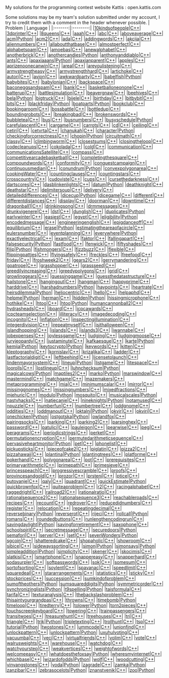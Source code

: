 My solutions for the programming contest website Kattis : open.kattis.com

Some solutions may be my team's solution submitted under my account, I try to credit them with a comment in the header whenever possible.
| Problem | Language | 
|:-------:|:--------:| 
|[10kindsofpeople](https://open.kattis.com/problems/10kindsofpeople)|[C++](https://github.com/matthewReff/Kattis-Problems/code/blob/master/../code/10kindsofpeople.cpp)|
|[3dprinter](https://open.kattis.com/problems/3dprinter)|[C++](https://github.com/matthewReff/Kattis-Problems/code/blob/master/../code/3dprinter.cpp)|
|[8queens](https://open.kattis.com/problems/8queens)|[C++](https://github.com/matthewReff/Kattis-Problems/code/blob/master/../code/8queens.cpp)|
|[aaah](https://open.kattis.com/problems/aaah)|[C++](https://github.com/matthewReff/Kattis-Problems/code/blob/master/../code/aaah.cpp)|
|[abc](https://open.kattis.com/problems/abc)|[C++](https://github.com/matthewReff/Kattis-Problems/code/blob/master/../code/abc.cpp)|
|[aboveaverage](https://open.kattis.com/problems/aboveaverage)|[C++](https://github.com/matthewReff/Kattis-Problems/code/blob/master/../code/aboveaverage.cpp)|
|[acm](https://open.kattis.com/problems/acm)|[Python](https://github.com/matthewReff/Kattis-Problems/code/blob/master/../code/acm.py)|
|[acm2](https://open.kattis.com/problems/acm2)|[C++](https://github.com/matthewReff/Kattis-Problems/code/blob/master/../code/acm2.cpp)|
|[ada](https://open.kattis.com/problems/ada)|[C++](https://github.com/matthewReff/Kattis-Problems/code/blob/master/../code/ada.cpp)|
|[addingwords](https://open.kattis.com/problems/addingwords)|[C++](https://github.com/matthewReff/Kattis-Problems/code/blob/master/../code/addingwords.cpp)|
|[akcija](https://open.kattis.com/problems/akcija)|[C++](https://github.com/matthewReff/Kattis-Problems/code/blob/master/../code/akcija.cpp)|
|[aliennumbers](https://open.kattis.com/problems/aliennumbers)|[C++](https://github.com/matthewReff/Kattis-Problems/code/blob/master/../code/aliennumbers.cpp)|
|[allaboutthatbase](https://open.kattis.com/problems/allaboutthatbase)|[C++](https://github.com/matthewReff/Kattis-Problems/code/blob/master/../code/allaboutthatbase.cpp)|
|[almostperfect](https://open.kattis.com/problems/almostperfect)|[C++](https://github.com/matthewReff/Kattis-Problems/code/blob/master/../code/almostperfect.cpp)|
|[alphabetspam](https://open.kattis.com/problems/alphabetspam)|[C++](https://github.com/matthewReff/Kattis-Problems/code/blob/master/../code/alphabetspam.cpp)|
|[amoebas](https://open.kattis.com/problems/amoebas)|[C++](https://github.com/matthewReff/Kattis-Problems/code/blob/master/../code/amoebas.cpp)|
|[anewalphabet](https://open.kattis.com/problems/anewalphabet)|[C++](https://github.com/matthewReff/Kattis-Problems/code/blob/master/../code/anewalphabet.cpp)|
|[anotherbrick](https://open.kattis.com/problems/anotherbrick)|[C++](https://github.com/matthewReff/Kattis-Problems/code/blob/master/../code/anotherbrick.cpp)|
|[anothercandies](https://open.kattis.com/problems/anothercandies)|[Python](https://github.com/matthewReff/Kattis-Problems/code/blob/master/../code/anothercandies.py)|
|[anthonyanddiablo](https://open.kattis.com/problems/anthonyanddiablo)|[C++](https://github.com/matthewReff/Kattis-Problems/code/blob/master/../code/anthonyanddiablo.cpp)|
|[ants](https://open.kattis.com/problems/ants)|[C++](https://github.com/matthewReff/Kattis-Problems/code/blob/master/../code/ants.cpp)|
|[apaxiaaans](https://open.kattis.com/problems/apaxiaaans)|[Python](https://github.com/matthewReff/Kattis-Problems/code/blob/master/../code/apaxiaaans.py)|
|[apaxianparent](https://open.kattis.com/problems/apaxianparent)|[C++](https://github.com/matthewReff/Kattis-Problems/code/blob/master/../code/apaxianparent.cpp)|
|[apples](https://open.kattis.com/problems/apples)|[C++](https://github.com/matthewReff/Kattis-Problems/code/blob/master/../code/apples.cpp)|
|[aprizenoonecanwin](https://open.kattis.com/problems/aprizenoonecanwin)|[C++](https://github.com/matthewReff/Kattis-Problems/code/blob/master/../code/aprizenoonecanwin.cpp)|
|[areal](https://open.kattis.com/problems/areal)|[C++](https://github.com/matthewReff/Kattis-Problems/code/blob/master/../code/areal.cpp)|
|[areyoulistening](https://open.kattis.com/problems/areyoulistening)|[C++](https://github.com/matthewReff/Kattis-Problems/code/blob/master/../code/areyoulistening.cpp)|
|[armystrengtheasy](https://open.kattis.com/problems/armystrengtheasy)|[C++](https://github.com/matthewReff/Kattis-Problems/code/blob/master/../code/armystrengtheasy.cpp)|
|[armystrengthhard](https://open.kattis.com/problems/armystrengthhard)|[C++](https://github.com/matthewReff/Kattis-Problems/code/blob/master/../code/armystrengthhard.cpp)|
|[artichoke](https://open.kattis.com/problems/artichoke)|[C++](https://github.com/matthewReff/Kattis-Problems/code/blob/master/../code/artichoke.cpp)|
|[autori](https://open.kattis.com/problems/autori)|[C++](https://github.com/matthewReff/Kattis-Problems/code/blob/master/../code/autori.cpp)|
|[avion](https://open.kattis.com/problems/avion)|[C++](https://github.com/matthewReff/Kattis-Problems/code/blob/master/../code/avion.cpp)|
|[awkwardparty](https://open.kattis.com/problems/awkwardparty)|[C++](https://github.com/matthewReff/Kattis-Problems/code/blob/master/../code/awkwardparty.cpp)|
|[babelfish](https://open.kattis.com/problems/babelfish)|[Python](https://github.com/matthewReff/Kattis-Problems/code/blob/master/../code/babelfish.py)|
|[babybites](https://open.kattis.com/problems/babybites)|[C++](https://github.com/matthewReff/Kattis-Problems/code/blob/master/../code/babybites.cpp)|
|[babylonian](https://open.kattis.com/problems/babylonian)|[C++](https://github.com/matthewReff/Kattis-Problems/code/blob/master/../code/babylonian.cpp)|
|[backspace](https://open.kattis.com/problems/backspace)|[C++](https://github.com/matthewReff/Kattis-Problems/code/blob/master/../code/backspace.cpp)|
|[baconeggsandspam](https://open.kattis.com/problems/baconeggsandspam)|[C++](https://github.com/matthewReff/Kattis-Problems/code/blob/master/../code/baconeggsandspam.cpp)|
|[bank](https://open.kattis.com/problems/bank)|[C++](https://github.com/matthewReff/Kattis-Problems/code/blob/master/../code/bank.cpp)|
|[basketballoneonone](https://open.kattis.com/problems/basketballoneonone)|[C++](https://github.com/matthewReff/Kattis-Problems/code/blob/master/../code/basketballoneonone.cpp)|
|[batterup](https://open.kattis.com/problems/batterup)|[C++](https://github.com/matthewReff/Kattis-Problems/code/blob/master/../code/batterup.cpp)|
|[battlesimulation](https://open.kattis.com/problems/battlesimulation)|[C++](https://github.com/matthewReff/Kattis-Problems/code/blob/master/../code/battlesimulation.cpp)|
|[beavergnaw](https://open.kattis.com/problems/beavergnaw)|[C++](https://github.com/matthewReff/Kattis-Problems/code/blob/master/../code/beavergnaw.cpp)|
|[beehives](https://open.kattis.com/problems/beehives)|[C++](https://github.com/matthewReff/Kattis-Problems/code/blob/master/../code/beehives.cpp)|
|[bela](https://open.kattis.com/problems/bela)|[Python](https://github.com/matthewReff/Kattis-Problems/code/blob/master/../code/bela.py)|
|[bigtruck](https://open.kattis.com/problems/bigtruck)|[C++](https://github.com/matthewReff/Kattis-Problems/code/blob/master/../code/bigtruck.cpp)|
|[bijele](https://open.kattis.com/problems/bijele)|[C++](https://github.com/matthewReff/Kattis-Problems/code/blob/master/../code/bijele.cpp)|
|[birthday](https://open.kattis.com/problems/birthday)|[C++](https://github.com/matthewReff/Kattis-Problems/code/blob/master/../code/birthday.cpp)|
|[bitbybit](https://open.kattis.com/problems/bitbybit)|[C++](https://github.com/matthewReff/Kattis-Problems/code/blob/master/../code/bitbybit.cpp)|
|[bits](https://open.kattis.com/problems/bits)|[C++](https://github.com/matthewReff/Kattis-Problems/code/blob/master/../code/bits.cpp)|
|[blackfriday](https://open.kattis.com/problems/blackfriday)|[Python](https://github.com/matthewReff/Kattis-Problems/code/blob/master/../code/blackfriday.py)|
|[boatparts](https://open.kattis.com/problems/boatparts)|[Python](https://github.com/matthewReff/Kattis-Problems/code/blob/master/../code/boatparts.py)|
|[bookclub](https://open.kattis.com/problems/bookclub)|[C++](https://github.com/matthewReff/Kattis-Problems/code/blob/master/../code/bookclub.cpp)|
|[bookingaroom](https://open.kattis.com/problems/bookingaroom)|[C++](https://github.com/matthewReff/Kattis-Problems/code/blob/master/../code/bookingaroom.cpp)|
|[bossbattle](https://open.kattis.com/problems/bossbattle)|[C++](https://github.com/matthewReff/Kattis-Problems/code/blob/master/../code/bossbattle.cpp)|
|[bottledup](https://open.kattis.com/problems/bottledup)|[C++](https://github.com/matthewReff/Kattis-Problems/code/blob/master/../code/bottledup.cpp)|
|[boundingrobots](https://open.kattis.com/problems/boundingrobots)|[C++](https://github.com/matthewReff/Kattis-Problems/code/blob/master/../code/boundingrobots.cpp)|
|[breakingbad](https://open.kattis.com/problems/breakingbad)|[C++](https://github.com/matthewReff/Kattis-Problems/code/blob/master/../code/breakingbad.cpp)|
|[brokenswords](https://open.kattis.com/problems/brokenswords)|[C++](https://github.com/matthewReff/Kattis-Problems/code/blob/master/../code/brokenswords.cpp)|
|[bubbletea](https://open.kattis.com/problems/bubbletea)|[C++](https://github.com/matthewReff/Kattis-Problems/code/blob/master/../code/bubbletea.cpp)|
|[bus](https://open.kattis.com/problems/bus)|[C++](https://github.com/matthewReff/Kattis-Problems/code/blob/master/../code/bus.cpp)|
|[busnumbers](https://open.kattis.com/problems/busnumbers)|[C++](https://github.com/matthewReff/Kattis-Problems/code/blob/master/../code/busnumbers.cpp)|
|[busyschedule](https://open.kattis.com/problems/busyschedule)|[Python](https://github.com/matthewReff/Kattis-Problems/code/blob/master/../code/busyschedule.py)|
|[carefulascent](https://open.kattis.com/problems/carefulascent)|[C++](https://github.com/matthewReff/Kattis-Problems/code/blob/master/../code/carefulascent.cpp)|
|[cargame](https://open.kattis.com/problems/cargame)|[C++](https://github.com/matthewReff/Kattis-Problems/code/blob/master/../code/cargame.cpp)|
|[carrots](https://open.kattis.com/problems/carrots)|[C++](https://github.com/matthewReff/Kattis-Problems/code/blob/master/../code/carrots.cpp)|
|[cd](https://open.kattis.com/problems/cd)|[C++](https://github.com/matthewReff/Kattis-Problems/code/blob/master/../code/cd.cpp)|
|[ceiling](https://open.kattis.com/problems/ceiling)|[C++](https://github.com/matthewReff/Kattis-Problems/code/blob/master/../code/ceiling.cpp)|
|[cetiri](https://open.kattis.com/problems/cetiri)|[C++](https://github.com/matthewReff/Kattis-Problems/code/blob/master/../code/cetiri.cpp)|
|[cetvrta](https://open.kattis.com/problems/cetvrta)|[C++](https://github.com/matthewReff/Kattis-Problems/code/blob/master/../code/cetvrta.cpp)|
|[chanukah](https://open.kattis.com/problems/chanukah)|[C++](https://github.com/matthewReff/Kattis-Problems/code/blob/master/../code/chanukah.cpp)|
|[character](https://open.kattis.com/problems/character)|[Python](https://github.com/matthewReff/Kattis-Problems/code/blob/master/../code/character.py)|
|[checkingforcorrectness](https://open.kattis.com/problems/checkingforcorrectness)|[C++](https://github.com/matthewReff/Kattis-Problems/code/blob/master/../code/checkingforcorrectness.cpp)|
|[chopin](https://open.kattis.com/problems/chopin)|[Python](https://github.com/matthewReff/Kattis-Problems/code/blob/master/../code/chopin.py)|
|[circuitmath](https://open.kattis.com/problems/circuitmath)|[C++](https://github.com/matthewReff/Kattis-Problems/code/blob/master/../code/circuitmath.cpp)|
|[classy](https://open.kattis.com/problems/classy)|[C++](https://github.com/matthewReff/Kattis-Problems/code/blob/master/../code/classy.cpp)|
|[climbingworm](https://open.kattis.com/problems/climbingworm)|[C++](https://github.com/matthewReff/Kattis-Problems/code/blob/master/../code/climbingworm.cpp)|
|[closestsums](https://open.kattis.com/problems/closestsums)|[C++](https://github.com/matthewReff/Kattis-Problems/code/blob/master/../code/closestsums.cpp)|
|[closingtheloop](https://open.kattis.com/problems/closingtheloop)|[C++](https://github.com/matthewReff/Kattis-Problems/code/blob/master/../code/closingtheloop.cpp)|
|[codecleanups](https://open.kattis.com/problems/codecleanups)|[C++](https://github.com/matthewReff/Kattis-Problems/code/blob/master/../code/codecleanups.cpp)|
|[cokolada](https://open.kattis.com/problems/cokolada)|[C++](https://github.com/matthewReff/Kattis-Problems/code/blob/master/../code/cokolada.cpp)|
|[cold](https://open.kattis.com/problems/cold)|[C++](https://github.com/matthewReff/Kattis-Problems/code/blob/master/../code/cold.cpp)|
|[communication](https://open.kattis.com/problems/communication)|[C++](https://github.com/matthewReff/Kattis-Problems/code/blob/master/../code/communication.cpp)|
|[communicationsSatellite](https://open.kattis.com/problems/communicationsSatellite)|[C++](https://github.com/matthewReff/Kattis-Problems/code/blob/master/../code/communicationsSatellite.cpp)|
|[compass](https://open.kattis.com/problems/compass)|[C++](https://github.com/matthewReff/Kattis-Problems/code/blob/master/../code/compass.cpp)|
|[competitivearcadebasketball](https://open.kattis.com/problems/competitivearcadebasketball)|[C++](https://github.com/matthewReff/Kattis-Problems/code/blob/master/../code/competitivearcadebasketball.cpp)|
|[completingthesquare](https://open.kattis.com/problems/completingthesquare)|[C++](https://github.com/matthewReff/Kattis-Problems/code/blob/master/../code/completingthesquare.cpp)|
|[compoundwords](https://open.kattis.com/problems/compoundwords)|[C++](https://github.com/matthewReff/Kattis-Problems/code/blob/master/../code/compoundwords.cpp)|
|[conformity](https://open.kattis.com/problems/conformity)|[C++](https://github.com/matthewReff/Kattis-Problems/code/blob/master/../code/conformity.cpp)|
|[conquestcampaign](https://open.kattis.com/problems/conquestcampaign)|[C++](https://github.com/matthewReff/Kattis-Problems/code/blob/master/../code/conquestcampaign.cpp)|
|[continuousmedian](https://open.kattis.com/problems/continuousmedian)|[C++](https://github.com/matthewReff/Kattis-Problems/code/blob/master/../code/continuousmedian.cpp)|
|[conundrum](https://open.kattis.com/problems/conundrum)|[Python](https://github.com/matthewReff/Kattis-Problems/code/blob/master/../code/conundrum.py)|
|[convexpolygonarea](https://open.kattis.com/problems/convexpolygonarea)|[C++](https://github.com/matthewReff/Kattis-Problems/code/blob/master/../code/convexpolygonarea.cpp)|
|[cookingWater](https://open.kattis.com/problems/cookingWater)|[C++](https://github.com/matthewReff/Kattis-Problems/code/blob/master/../code/cookingWater.cpp)|
|[countingclauses](https://open.kattis.com/problems/countingclauses)|[C++](https://github.com/matthewReff/Kattis-Problems/code/blob/master/../code/countingclauses.cpp)|
|[countingstars](https://open.kattis.com/problems/countingstars)|[C++](https://github.com/matthewReff/Kattis-Problems/code/blob/master/../code/countingstars.cpp)|
|[crosscountry](https://open.kattis.com/problems/crosscountry)|[C++](https://github.com/matthewReff/Kattis-Problems/code/blob/master/../code/crosscountry.cpp)|
|[cudoviste](https://open.kattis.com/problems/cudoviste)|[C++](https://github.com/matthewReff/Kattis-Problems/code/blob/master/../code/cudoviste.cpp)|
|[cups](https://open.kattis.com/problems/cups)|[C++](https://github.com/matthewReff/Kattis-Problems/code/blob/master/../code/cups.cpp)|
|[cursethedarkness](https://open.kattis.com/problems/cursethedarkness)|[C++](https://github.com/matthewReff/Kattis-Problems/code/blob/master/../code/cursethedarkness.cpp)|
|[dartscores](https://open.kattis.com/problems/dartscores)|[C++](https://github.com/matthewReff/Kattis-Problems/code/blob/master/../code/dartscores.cpp)|
|[dasblinkenlights](https://open.kattis.com/problems/dasblinkenlights)|[C++](https://github.com/matthewReff/Kattis-Problems/code/blob/master/../code/dasblinkenlights.cpp)|
|[datum](https://open.kattis.com/problems/datum)|[Python](https://github.com/matthewReff/Kattis-Problems/code/blob/master/../code/datum.py)|
|[deathknight](https://open.kattis.com/problems/deathknight)|[C++](https://github.com/matthewReff/Kattis-Problems/code/blob/master/../code/deathknight.cpp)|
|[deathstar](https://open.kattis.com/problems/deathstar)|[C++](https://github.com/matthewReff/Kattis-Problems/code/blob/master/../code/deathstar.cpp)|
|[delimitersoup](https://open.kattis.com/problems/delimitersoup)|[C++](https://github.com/matthewReff/Kattis-Problems/code/blob/master/../code/delimitersoup.cpp)|
|[delivery](https://open.kattis.com/problems/delivery)|[C++](https://github.com/matthewReff/Kattis-Problems/code/blob/master/../code/delivery.cpp)|
|[detaileddifferences](https://open.kattis.com/problems/detaileddifferences)|[C++](https://github.com/matthewReff/Kattis-Problems/code/blob/master/../code/detaileddifferences.cpp)|
|[dicecup](https://open.kattis.com/problems/dicecup)|[Python](https://github.com/matthewReff/Kattis-Problems/code/blob/master/../code/dicecup.py)|
|[dicegame](https://open.kattis.com/problems/dicegame)|[C++](https://github.com/matthewReff/Kattis-Problems/code/blob/master/../code/dicegame.cpp)|
|[different](https://open.kattis.com/problems/different)|[C++](https://github.com/matthewReff/Kattis-Problems/code/blob/master/../code/different.cpp)|
|[differentdistances](https://open.kattis.com/problems/differentdistances)|[C++](https://github.com/matthewReff/Kattis-Problems/code/blob/master/../code/differentdistances.cpp)|
|[display](https://open.kattis.com/problems/display)|[C++](https://github.com/matthewReff/Kattis-Problems/code/blob/master/../code/display.cpp)|
|[doorman](https://open.kattis.com/problems/doorman)|[C++](https://github.com/matthewReff/Kattis-Problems/code/blob/master/../code/doorman.cpp)|
|[downtime](https://open.kattis.com/problems/downtime)|[C++](https://github.com/matthewReff/Kattis-Problems/code/blob/master/../code/downtime.cpp)|
|[dragonball1](https://open.kattis.com/problems/dragonball1)|[C++](https://github.com/matthewReff/Kattis-Problems/code/blob/master/../code/dragonball1.cpp)|
|[drinkingsong](https://open.kattis.com/problems/drinkingsong)|[C++](https://github.com/matthewReff/Kattis-Problems/code/blob/master/../code/drinkingsong.cpp)|
|[drmmessages](https://open.kattis.com/problems/drmmessages)|[C++](https://github.com/matthewReff/Kattis-Problems/code/blob/master/../code/drmmessages.cpp)|
|[drunkvigenere](https://open.kattis.com/problems/drunkvigenere)|[C++](https://github.com/matthewReff/Kattis-Problems/code/blob/master/../code/drunkvigenere.cpp)|
|[dst](https://open.kattis.com/problems/dst)|[C++](https://github.com/matthewReff/Kattis-Problems/code/blob/master/../code/dst.cpp)|
|[dunglish](https://open.kattis.com/problems/dunglish)|[C++](https://github.com/matthewReff/Kattis-Problems/code/blob/master/../code/dunglish.cpp)|
|[duplicates](https://open.kattis.com/problems/duplicates)|[Python](https://github.com/matthewReff/Kattis-Problems/code/blob/master/../code/duplicates.py)|
|[earlywinter](https://open.kattis.com/problems/earlywinter)|[C++](https://github.com/matthewReff/Kattis-Problems/code/blob/master/../code/earlywinter.cpp)|
|[easiest](https://open.kattis.com/problems/easiest)|[C++](https://github.com/matthewReff/Kattis-Problems/code/blob/master/../code/easiest.cpp)|
|[egypt](https://open.kattis.com/problems/egypt)|[C++](https://github.com/matthewReff/Kattis-Problems/code/blob/master/../code/egypt.cpp)|
|[eligibility](https://open.kattis.com/problems/eligibility)|[Python](https://github.com/matthewReff/Kattis-Problems/code/blob/master/../code/eligibility.py)|
|[encodedmessage](https://open.kattis.com/problems/encodedmessage)|[C++](https://github.com/matthewReff/Kattis-Problems/code/blob/master/../code/encodedmessage.cpp)|
|[engineeringenglish](https://open.kattis.com/problems/engineeringenglish)|[C++](https://github.com/matthewReff/Kattis-Problems/code/blob/master/../code/engineeringenglish.cpp)|
|[epigdanceoff](https://open.kattis.com/problems/epigdanceoff)|[C++](https://github.com/matthewReff/Kattis-Problems/code/blob/master/../code/epigdanceoff.cpp)|
|[equilibrium](https://open.kattis.com/problems/equilibrium)|[C++](https://github.com/matthewReff/Kattis-Problems/code/blob/master/../code/equilibrium.cpp)|
|[erase](https://open.kattis.com/problems/erase)|[Python](https://github.com/matthewReff/Kattis-Problems/code/blob/master/../code/erase.py)|
|[estimatingtheareaofacircle](https://open.kattis.com/problems/estimatingtheareaofacircle)|[C++](https://github.com/matthewReff/Kattis-Problems/code/blob/master/../code/estimatingtheareaofacircle.cpp)|
|[eulersnumber](https://open.kattis.com/problems/eulersnumber)|[C++](https://github.com/matthewReff/Kattis-Problems/code/blob/master/../code/eulersnumber.cpp)|
|[eventplanning](https://open.kattis.com/problems/eventplanning)|[C++](https://github.com/matthewReff/Kattis-Problems/code/blob/master/../code/eventplanning.cpp)|
|[everywhere](https://open.kattis.com/problems/everywhere)|[Python](https://github.com/matthewReff/Kattis-Problems/code/blob/master/../code/everywhere.py)|
|[exactlyelectrical](https://open.kattis.com/problems/exactlyelectrical)|[C++](https://github.com/matthewReff/Kattis-Problems/code/blob/master/../code/exactlyelectrical.cpp)|
|[exam](https://open.kattis.com/problems/exam)|[C++](https://github.com/matthewReff/Kattis-Problems/code/blob/master/../code/exam.cpp)|
|[faktor](https://open.kattis.com/problems/faktor)|[C++](https://github.com/matthewReff/Kattis-Problems/code/blob/master/../code/faktor.cpp)|
|[fallingapart](https://open.kattis.com/problems/fallingapart)|[C++](https://github.com/matthewReff/Kattis-Problems/code/blob/master/../code/fallingapart.cpp)|
|[falsesecurity](https://open.kattis.com/problems/falsesecurity)|[Python](https://github.com/matthewReff/Kattis-Problems/code/blob/master/../code/falsesecurity.py)|
|[fastfood](https://open.kattis.com/problems/fastfood)|[C++](https://github.com/matthewReff/Kattis-Problems/code/blob/master/../code/fastfood.cpp)|
|[fenwick](https://open.kattis.com/problems/fenwick)|[C++](https://github.com/matthewReff/Kattis-Problems/code/blob/master/../code/fenwick.cpp)|
|[fiftyshades](https://open.kattis.com/problems/fiftyshades)|[C++](https://github.com/matthewReff/Kattis-Problems/code/blob/master/../code/fiftyshades.cpp)|
|[filip](https://open.kattis.com/problems/filip)|[Python](https://github.com/matthewReff/Kattis-Problems/code/blob/master/../code/filip.py)|
|[fishmongers](https://open.kattis.com/problems/fishmongers)|[C++](https://github.com/matthewReff/Kattis-Problems/code/blob/master/../code/fishmongers.cpp)|
|[fizzbuzz](https://open.kattis.com/problems/fizzbuzz)|[C++](https://github.com/matthewReff/Kattis-Problems/code/blob/master/../code/fizzbuzz.cpp)|
|[flexible](https://open.kattis.com/problems/flexible)|[C++](https://github.com/matthewReff/Kattis-Problems/code/blob/master/../code/flexible.cpp)|
|[flippingpatties](https://open.kattis.com/problems/flippingpatties)|[C++](https://github.com/matthewReff/Kattis-Problems/code/blob/master/../code/flippingpatties.cpp)|
|[flyingsafely](https://open.kattis.com/problems/flyingsafely)|[C++](https://github.com/matthewReff/Kattis-Problems/code/blob/master/../code/flyingsafely.cpp)|
|[freckles](https://open.kattis.com/problems/freckles)|[C++](https://github.com/matthewReff/Kattis-Problems/code/blob/master/../code/freckles.cpp)|
|[freefood](https://open.kattis.com/problems/freefood)|[C++](https://github.com/matthewReff/Kattis-Problems/code/blob/master/../code/freefood.cpp)|
|[friday](https://open.kattis.com/problems/friday)|[C++](https://github.com/matthewReff/Kattis-Problems/code/blob/master/../code/friday.cpp)|
|[froshweek2](https://open.kattis.com/problems/froshweek2)|[C++](https://github.com/matthewReff/Kattis-Problems/code/blob/master/../code/froshweek2.cpp)|
|[gears2](https://open.kattis.com/problems/gears2)|[C++](https://github.com/matthewReff/Kattis-Problems/code/blob/master/../code/gears2.cpp)|
|[gerrymandering](https://open.kattis.com/problems/gerrymandering)|[C++](https://github.com/matthewReff/Kattis-Problems/code/blob/master/../code/gerrymandering.cpp)|
|[goatrope](https://open.kattis.com/problems/goatrope)|[C++](https://github.com/matthewReff/Kattis-Problems/code/blob/master/../code/goatrope.cpp)|
|[grasshopper](https://open.kattis.com/problems/grasshopper)|[C++](https://github.com/matthewReff/Kattis-Problems/code/blob/master/../code/grasshopper.cpp)|
|[grassseed](https://open.kattis.com/problems/grassseed)|[C++](https://github.com/matthewReff/Kattis-Problems/code/blob/master/../code/grassseed.cpp)|
|[greedilyincreasing](https://open.kattis.com/problems/greedilyincreasing)|[C++](https://github.com/matthewReff/Kattis-Problems/code/blob/master/../code/greedilyincreasing.cpp)|
|[greedypolygons](https://open.kattis.com/problems/greedypolygons)|[C++](https://github.com/matthewReff/Kattis-Problems/code/blob/master/../code/greedypolygons.cpp)|
|[grid](https://open.kattis.com/problems/grid)|[C++](https://github.com/matthewReff/Kattis-Problems/code/blob/master/../code/grid.cpp)|
|[growlinggears](https://open.kattis.com/problems/growlinggears)|[C++](https://github.com/matthewReff/Kattis-Problems/code/blob/master/../code/growlinggears.cpp)|
|[guessinggame](https://open.kattis.com/problems/guessinggame)|[C++](https://github.com/matthewReff/Kattis-Problems/code/blob/master/../code/guessinggame.cpp)|
|[guessthedatastructure](https://open.kattis.com/problems/guessthedatastructure)|[C++](https://github.com/matthewReff/Kattis-Problems/code/blob/master/../code/guessthedatastructure.cpp)|
|[hailstone](https://open.kattis.com/problems/hailstone)|[C++](https://github.com/matthewReff/Kattis-Problems/code/blob/master/../code/hailstone.cpp)|
|[hangingout](https://open.kattis.com/problems/hangingout)|[C++](https://github.com/matthewReff/Kattis-Problems/code/blob/master/../code/hangingout.cpp)|
|[hangman](https://open.kattis.com/problems/hangman)|[C++](https://github.com/matthewReff/Kattis-Problems/code/blob/master/../code/hangman.cpp)|
|[happyprime](https://open.kattis.com/problems/happyprime)|[C++](https://github.com/matthewReff/Kattis-Problems/code/blob/master/../code/happyprime.cpp)|
|[harddrive](https://open.kattis.com/problems/harddrive)|[C++](https://github.com/matthewReff/Kattis-Problems/code/blob/master/../code/harddrive.cpp)|
|[harshadnumbers](https://open.kattis.com/problems/harshadnumbers)|[Python](https://github.com/matthewReff/Kattis-Problems/code/blob/master/../code/harshadnumbers.py)|
|[haypoints](https://open.kattis.com/problems/haypoints)|[C++](https://github.com/matthewReff/Kattis-Problems/code/blob/master/../code/haypoints.cpp)|
|[heartrate](https://open.kattis.com/problems/heartrate)|[C++](https://github.com/matthewReff/Kattis-Problems/code/blob/master/../code/heartrate.cpp)|
|[heirsdilemma](https://open.kattis.com/problems/heirsdilemma)|[Python](https://github.com/matthewReff/Kattis-Problems/code/blob/master/../code/heirsdilemma.py)|
|[heliocentric](https://open.kattis.com/problems/heliocentric)|[C++](https://github.com/matthewReff/Kattis-Problems/code/blob/master/../code/heliocentric.cpp)|
|[hello](https://open.kattis.com/problems/hello)|[C++](https://github.com/matthewReff/Kattis-Problems/code/blob/master/../code/hello.cpp)|
|[helpaphd](https://open.kattis.com/problems/helpaphd)|[C++](https://github.com/matthewReff/Kattis-Problems/code/blob/master/../code/helpaphd.cpp)|
|[helpme](https://open.kattis.com/problems/helpme)|[Python](https://github.com/matthewReff/Kattis-Problems/code/blob/master/../code/helpme.py)|
|[herman](https://open.kattis.com/problems/herman)|[C++](https://github.com/matthewReff/Kattis-Problems/code/blob/master/../code/herman.cpp)|
|[hidden](https://open.kattis.com/problems/hidden)|[Python](https://github.com/matthewReff/Kattis-Problems/code/blob/master/../code/hidden.py)|
|[hissingmicrophone](https://open.kattis.com/problems/hissingmicrophone)|[C++](https://github.com/matthewReff/Kattis-Problems/code/blob/master/../code/hissingmicrophone.cpp)|
|[hothike](https://open.kattis.com/problems/hothike)|[C++](https://github.com/matthewReff/Kattis-Problems/code/blob/master/../code/hothike.cpp)|
|[htoo](https://open.kattis.com/problems/htoo)|[C++](https://github.com/matthewReff/Kattis-Problems/code/blob/master/../code/htoo.cpp)|
|[htoo](https://open.kattis.com/problems/htoo)|[Python](https://github.com/matthewReff/Kattis-Problems/code/blob/master/../code/htoo.py)|
|[humancannonball2](https://open.kattis.com/problems/humancannonball2)|[C++](https://github.com/matthewReff/Kattis-Problems/code/blob/master/../code/humancannonball2.cpp)|
|[hydrasheads](https://open.kattis.com/problems/hydrasheads)|[C++](https://github.com/matthewReff/Kattis-Problems/code/blob/master/../code/hydrasheads.cpp)|
|[iboard](https://open.kattis.com/problems/iboard)|[C++](https://github.com/matthewReff/Kattis-Problems/code/blob/master/../code/iboard.cpp)|
|[icpcawards](https://open.kattis.com/problems/icpcawards)|[C++](https://github.com/matthewReff/Kattis-Problems/code/blob/master/../code/icpcawards.cpp)|
|[icpcteamselection](https://open.kattis.com/problems/icpcteamselection)|[C++](https://github.com/matthewReff/Kattis-Problems/code/blob/master/../code/icpcteamselection.cpp)|
|[illiteracy](https://open.kattis.com/problems/illiteracy)|[C++](https://github.com/matthewReff/Kattis-Problems/code/blob/master/../code/illiteracy.cpp)|
|[imagedecoding](https://open.kattis.com/problems/imagedecoding)|[C++](https://github.com/matthewReff/Kattis-Problems/code/blob/master/../code/imagedecoding.cpp)|
|[incognito](https://open.kattis.com/problems/incognito)|[C++](https://github.com/matthewReff/Kattis-Problems/code/blob/master/../code/incognito.cpp)|
|[inflation](https://open.kattis.com/problems/inflation)|[C++](https://github.com/matthewReff/Kattis-Problems/code/blob/master/../code/inflation.cpp)|
|[inspectingillumination](https://open.kattis.com/problems/inspectingillumination)|[C++](https://github.com/matthewReff/Kattis-Problems/code/blob/master/../code/inspectingillumination.cpp)|
|[integerdivision](https://open.kattis.com/problems/integerdivision)|[C++](https://github.com/matthewReff/Kattis-Problems/code/blob/master/../code/integerdivision.cpp)|
|[irepeatmyself](https://open.kattis.com/problems/irepeatmyself)|[C++](https://github.com/matthewReff/Kattis-Problems/code/blob/master/../code/irepeatmyself.cpp)|
|[isithalloween](https://open.kattis.com/problems/isithalloween)|[C++](https://github.com/matthewReff/Kattis-Problems/code/blob/master/../code/isithalloween.cpp)|
|[islandhopping](https://open.kattis.com/problems/islandhopping)|[C++](https://github.com/matthewReff/Kattis-Problems/code/blob/master/../code/islandhopping.cpp)|
|[islands](https://open.kattis.com/problems/islands)|[C++](https://github.com/matthewReff/Kattis-Problems/code/blob/master/../code/islands.cpp)|
|[islands3](https://open.kattis.com/problems/islands3)|[C++](https://github.com/matthewReff/Kattis-Problems/code/blob/master/../code/islands3.cpp)|
|[iwannabe](https://open.kattis.com/problems/iwannabe)|[C++](https://github.com/matthewReff/Kattis-Problems/code/blob/master/../code/iwannabe.cpp)|
|[jobexpenses](https://open.kattis.com/problems/jobexpenses)|[C++](https://github.com/matthewReff/Kattis-Problems/code/blob/master/../code/jobexpenses.cpp)|
|[joylessgame](https://open.kattis.com/problems/joylessgame)|[C++](https://github.com/matthewReff/Kattis-Problems/code/blob/master/../code/joylessgame.cpp)|
|[judging](https://open.kattis.com/problems/judging)|[C++](https://github.com/matthewReff/Kattis-Problems/code/blob/master/../code/judging.cpp)|
|[judgingmoose](https://open.kattis.com/problems/judgingmoose)|[C++](https://github.com/matthewReff/Kattis-Problems/code/blob/master/../code/judgingmoose.cpp)|
|[juryjeopardy](https://open.kattis.com/problems/juryjeopardy)|[C++](https://github.com/matthewReff/Kattis-Problems/code/blob/master/../code/juryjeopardy.cpp)|
|[justaminute](https://open.kattis.com/problems/justaminute)|[C++](https://github.com/matthewReff/Kattis-Problems/code/blob/master/../code/justaminute.cpp)|
|[kafkaesque](https://open.kattis.com/problems/kafkaesque)|[C++](https://github.com/matthewReff/Kattis-Problems/code/blob/master/../code/kafkaesque.cpp)|
|[karte](https://open.kattis.com/problems/karte)|[Python](https://github.com/matthewReff/Kattis-Problems/code/blob/master/../code/karte.py)|
|[kemija](https://open.kattis.com/problems/kemija)|[Python](https://github.com/matthewReff/Kattis-Problems/code/blob/master/../code/kemija.py)|
|[keytocrypto](https://open.kattis.com/problems/keytocrypto)|[Python](https://github.com/matthewReff/Kattis-Problems/code/blob/master/../code/keytocrypto.py)|
|[keywords](https://open.kattis.com/problems/keywords)|[C++](https://github.com/matthewReff/Kattis-Problems/code/blob/master/../code/keywords.cpp)|
|[kitten](https://open.kattis.com/problems/kitten)|[C++](https://github.com/matthewReff/Kattis-Problems/code/blob/master/../code/kitten.cpp)|
|[kleptography](https://open.kattis.com/problems/kleptography)|[C++](https://github.com/matthewReff/Kattis-Problems/code/blob/master/../code/kleptography.cpp)|
|[kornislav](https://open.kattis.com/problems/kornislav)|[C++](https://github.com/matthewReff/Kattis-Problems/code/blob/master/../code/kornislav.cpp)|
|[krizaljka](https://open.kattis.com/problems/krizaljka)|[C++](https://github.com/matthewReff/Kattis-Problems/code/blob/master/../code/krizaljka.cpp)|
|[ladder](https://open.kattis.com/problems/ladder)|[C++](https://github.com/matthewReff/Kattis-Problems/code/blob/master/../code/ladder.cpp)|
|[lastfactorialdigit](https://open.kattis.com/problems/lastfactorialdigit)|[C++](https://github.com/matthewReff/Kattis-Problems/code/blob/master/../code/lastfactorialdigit.cpp)|
|[leftbeehind](https://open.kattis.com/problems/leftbeehind)|[C++](https://github.com/matthewReff/Kattis-Problems/code/blob/master/../code/leftbeehind.cpp)|
|[licensetolaunch](https://open.kattis.com/problems/licensetolaunch)|[C++](https://github.com/matthewReff/Kattis-Problems/code/blob/master/../code/licensetolaunch.cpp)|
|[lindenmayorsystem](https://open.kattis.com/problems/lindenmayorsystem)|[C++](https://github.com/matthewReff/Kattis-Problems/code/blob/master/../code/lindenmayorsystem.cpp)|
|[lineup](https://open.kattis.com/problems/lineup)|[Python](https://github.com/matthewReff/Kattis-Problems/code/blob/master/../code/lineup.py)|
|[listgame](https://open.kattis.com/problems/listgame)|[C++](https://github.com/matthewReff/Kattis-Problems/code/blob/master/../code/listgame.cpp)|
|[litespace](https://open.kattis.com/problems/litespace)|[C++](https://github.com/matthewReff/Kattis-Problems/code/blob/master/../code/litespace.cpp)|
|[loorolls](https://open.kattis.com/problems/loorolls)|[C++](https://github.com/matthewReff/Kattis-Problems/code/blob/master/../code/loorolls.cpp)|
|[lostlineup](https://open.kattis.com/problems/lostlineup)|[C++](https://github.com/matthewReff/Kattis-Problems/code/blob/master/../code/lostlineup.cpp)|
|[luhnchecksum](https://open.kattis.com/problems/luhnchecksum)|[Python](https://github.com/matthewReff/Kattis-Problems/code/blob/master/../code/luhnchecksum.py)|
|[magicalcows](https://open.kattis.com/problems/magicalcows)|[Python](https://github.com/matthewReff/Kattis-Problems/code/blob/master/../code/magicalcows.py)|
|[maptiles2](https://open.kattis.com/problems/maptiles2)|[C++](https://github.com/matthewReff/Kattis-Problems/code/blob/master/../code/maptiles2.cpp)|
|[marko](https://open.kattis.com/problems/marko)|[Python](https://github.com/matthewReff/Kattis-Problems/code/blob/master/../code/marko.py)|
|[marswindow](https://open.kattis.com/problems/marswindow)|[C++](https://github.com/matthewReff/Kattis-Problems/code/blob/master/../code/marswindow.cpp)|
|[mastermind](https://open.kattis.com/problems/mastermind)|[C++](https://github.com/matthewReff/Kattis-Problems/code/blob/master/../code/mastermind.cpp)|
|[matchgame](https://open.kattis.com/problems/matchgame)|[C++](https://github.com/matthewReff/Kattis-Problems/code/blob/master/../code/matchgame.cpp)|
|[mazemakers](https://open.kattis.com/problems/mazemakers)|[C++](https://github.com/matthewReff/Kattis-Problems/code/blob/master/../code/mazemakers.cpp)|
|[metaprogramming](https://open.kattis.com/problems/metaprogramming)|[C++](https://github.com/matthewReff/Kattis-Problems/code/blob/master/../code/metaprogramming.cpp)|
|[mia](https://open.kattis.com/problems/mia)|[C++](https://github.com/matthewReff/Kattis-Problems/code/blob/master/../code/mia.cpp)|
|[minimumscalar](https://open.kattis.com/problems/minimumscalar)|[C++](https://github.com/matthewReff/Kattis-Problems/code/blob/master/../code/minimumscalar.cpp)|
|[mirror](https://open.kattis.com/problems/mirror)|[C++](https://github.com/matthewReff/Kattis-Problems/code/blob/master/../code/mirror.cpp)|
|[missinggnomes](https://open.kattis.com/problems/missinggnomes)|[C++](https://github.com/matthewReff/Kattis-Problems/code/blob/master/../code/missinggnomes.cpp)|
|[missingnumbers](https://open.kattis.com/problems/missingnumbers)|[C++](https://github.com/matthewReff/Kattis-Problems/code/blob/master/../code/missingnumbers.cpp)|
|[mixedfractions](https://open.kattis.com/problems/mixedfractions)|[C++](https://github.com/matthewReff/Kattis-Problems/code/blob/master/../code/mixedfractions.cpp)|
|[mjehuric](https://open.kattis.com/problems/mjehuric)|[C++](https://github.com/matthewReff/Kattis-Problems/code/blob/master/../code/mjehuric.cpp)|
|[modulo](https://open.kattis.com/problems/modulo)|[Python](https://github.com/matthewReff/Kattis-Problems/code/blob/master/../code/modulo.py)|
|[mosquito](https://open.kattis.com/problems/mosquito)|[C++](https://github.com/matthewReff/Kattis-Problems/code/blob/master/../code/mosquito.cpp)|
|[musicalscales](https://open.kattis.com/problems/musicalscales)|[Python](https://github.com/matthewReff/Kattis-Problems/code/blob/master/../code/musicalscales.py)|
|[nastyhacks](https://open.kattis.com/problems/nastyhacks)|[C++](https://github.com/matthewReff/Kattis-Problems/code/blob/master/../code/nastyhacks.cpp)|
|[natjecanje](https://open.kattis.com/problems/natjecanje)|[C++](https://github.com/matthewReff/Kattis-Problems/code/blob/master/../code/natjecanje.cpp)|
|[nineknights](https://open.kattis.com/problems/nineknights)|[Python](https://github.com/matthewReff/Kattis-Problems/code/blob/master/../code/nineknights.py)|
|[notamused](https://open.kattis.com/problems/notamused)|[C++](https://github.com/matthewReff/Kattis-Problems/code/blob/master/../code/notamused.cpp)|
|[npuzzle](https://open.kattis.com/problems/npuzzle)|[C++](https://github.com/matthewReff/Kattis-Problems/code/blob/master/../code/npuzzle.cpp)|
|[numberfun](https://open.kattis.com/problems/numberfun)|[C++](https://github.com/matthewReff/Kattis-Problems/code/blob/master/../code/numberfun.cpp)|
|[numbertree](https://open.kattis.com/problems/numbertree)|[C++](https://github.com/matthewReff/Kattis-Problems/code/blob/master/../code/numbertree.cpp)|
|[oddgnome](https://open.kattis.com/problems/oddgnome)|[C++](https://github.com/matthewReff/Kattis-Problems/code/blob/master/../code/oddgnome.cpp)|
|[oddities](https://open.kattis.com/problems/oddities)|[C++](https://github.com/matthewReff/Kattis-Problems/code/blob/master/../code/oddities.cpp)|
|[oddmanout](https://open.kattis.com/problems/oddmanout)|[C++](https://github.com/matthewReff/Kattis-Problems/code/blob/master/../code/oddmanout.cpp)|
|[oktalni](https://open.kattis.com/problems/oktalni)|[Python](https://github.com/matthewReff/Kattis-Problems/code/blob/master/../code/oktalni.py)|
|[okvir](https://open.kattis.com/problems/okvir)|[C++](https://github.com/matthewReff/Kattis-Problems/code/blob/master/../code/okvir.cpp)|
|[okviri](https://open.kattis.com/problems/okviri)|[C++](https://github.com/matthewReff/Kattis-Problems/code/blob/master/../code/okviri.cpp)|
|[onechicken](https://open.kattis.com/problems/onechicken)|[Python](https://github.com/matthewReff/Kattis-Problems/code/blob/master/../code/onechicken.py)|
|[ostgotska](https://open.kattis.com/problems/ostgotska)|[Python](https://github.com/matthewReff/Kattis-Problems/code/blob/master/../code/ostgotska.py)|
|[owlandfox](https://open.kattis.com/problems/owlandfox)|[C++](https://github.com/matthewReff/Kattis-Problems/code/blob/master/../code/owlandfox.cpp)|
|[pairingsocks](https://open.kattis.com/problems/pairingsocks)|[C++](https://github.com/matthewReff/Kattis-Problems/code/blob/master/../code/pairingsocks.cpp)|
|[parking](https://open.kattis.com/problems/parking)|[C++](https://github.com/matthewReff/Kattis-Problems/code/blob/master/../code/parking.cpp)|
|[parking2](https://open.kattis.com/problems/parking2)|[C++](https://github.com/matthewReff/Kattis-Problems/code/blob/master/../code/parking2.cpp)|
|[parsinghex](https://open.kattis.com/problems/parsinghex)|[C++](https://github.com/matthewReff/Kattis-Problems/code/blob/master/../code/parsinghex.cpp)|
|[password](https://open.kattis.com/problems/password)|[C++](https://github.com/matthewReff/Kattis-Problems/code/blob/master/../code/password.cpp)|
|[patuljci](https://open.kattis.com/problems/patuljci)|[C++](https://github.com/matthewReff/Kattis-Problems/code/blob/master/../code/patuljci.cpp)|
|[pauleigon](https://open.kattis.com/problems/pauleigon)|[C++](https://github.com/matthewReff/Kattis-Problems/code/blob/master/../code/pauleigon.cpp)|
|[pearwise](https://open.kattis.com/problems/pearwise)|[C++](https://github.com/matthewReff/Kattis-Problems/code/blob/master/../code/pearwise.cpp)|
|[peg](https://open.kattis.com/problems/peg)|[C++](https://github.com/matthewReff/Kattis-Problems/code/blob/master/../code/peg.cpp)|
|[peragrams](https://open.kattis.com/problems/peragrams)|[C++](https://github.com/matthewReff/Kattis-Problems/code/blob/master/../code/peragrams.cpp)|
|[periodicstrings](https://open.kattis.com/problems/periodicstrings)|[C++](https://github.com/matthewReff/Kattis-Problems/code/blob/master/../code/periodicstrings.cpp)|
|[perket](https://open.kattis.com/problems/perket)|[C++](https://github.com/matthewReff/Kattis-Problems/code/blob/master/../code/perket.cpp)|
|[permutationencryption](https://open.kattis.com/problems/permutationencryption)|[C++](https://github.com/matthewReff/Kattis-Problems/code/blob/master/../code/permutationencryption.cpp)|
|[permutedarithmeticsequence](https://open.kattis.com/problems/permutedarithmeticsequence)|[C++](https://github.com/matthewReff/Kattis-Problems/code/blob/master/../code/permutedarithmeticsequence.cpp)|
|[pervasiveheartmonitor](https://open.kattis.com/problems/pervasiveheartmonitor)|[Python](https://github.com/matthewReff/Kattis-Problems/code/blob/master/../code/pervasiveheartmonitor.py)|
|[pet](https://open.kattis.com/problems/pet)|[C++](https://github.com/matthewReff/Kattis-Problems/code/blob/master/../code/pet.cpp)|
|[phonelist](https://open.kattis.com/problems/phonelist)|[C++](https://github.com/matthewReff/Kattis-Problems/code/blob/master/../code/phonelist.cpp)|
|[pickupsticks](https://open.kattis.com/problems/pickupsticks)|[C++](https://github.com/matthewReff/Kattis-Problems/code/blob/master/../code/pickupsticks.cpp)|
|[pieceofcake2](https://open.kattis.com/problems/pieceofcake2)|[C++](https://github.com/matthewReff/Kattis-Problems/code/blob/master/../code/pieceofcake2.cpp)|
|[piglatin](https://open.kattis.com/problems/piglatin)|[C++](https://github.com/matthewReff/Kattis-Problems/code/blob/master/../code/piglatin.cpp)|
|[pizza2](https://open.kattis.com/problems/pizza2)|[C++](https://github.com/matthewReff/Kattis-Problems/code/blob/master/../code/pizza2.cpp)|
|[pizzahawaii](https://open.kattis.com/problems/pizzahawaii)|[C++](https://github.com/matthewReff/Kattis-Problems/code/blob/master/../code/pizzahawaii.cpp)|
|[plantina](https://open.kattis.com/problems/plantina)|[Python](https://github.com/matthewReff/Kattis-Problems/code/blob/master/../code/plantina.py)|
|[plantingtrees](https://open.kattis.com/problems/plantingtrees)|[C++](https://github.com/matthewReff/Kattis-Problems/code/blob/master/../code/plantingtrees.cpp)|
|[platforme](https://open.kattis.com/problems/platforme)|[C++](https://github.com/matthewReff/Kattis-Problems/code/blob/master/../code/platforme.cpp)|
|[pokerhand](https://open.kattis.com/problems/pokerhand)|[C++](https://github.com/matthewReff/Kattis-Problems/code/blob/master/../code/pokerhand.cpp)|
|[polygonarea](https://open.kattis.com/problems/polygonarea)|[C++](https://github.com/matthewReff/Kattis-Problems/code/blob/master/../code/polygonarea.cpp)|
|[pot](https://open.kattis.com/problems/pot)|[C++](https://github.com/matthewReff/Kattis-Problems/code/blob/master/../code/pot.cpp)|
|[prerequisites](https://open.kattis.com/problems/prerequisites)|[C++](https://github.com/matthewReff/Kattis-Problems/code/blob/master/../code/prerequisites.cpp)|
|[primaryarithmetic](https://open.kattis.com/problems/primaryarithmetic)|[C++](https://github.com/matthewReff/Kattis-Problems/code/blob/master/../code/primaryarithmetic.cpp)|
|[primepath](https://open.kattis.com/problems/primepath)|[C++](https://github.com/matthewReff/Kattis-Problems/code/blob/master/../code/primepath.cpp)|
|[primesieve](https://open.kattis.com/problems/primesieve)|[C++](https://github.com/matthewReff/Kattis-Problems/code/blob/master/../code/primesieve.cpp)|
|[princesspeach](https://open.kattis.com/problems/princesspeach)|[C++](https://github.com/matthewReff/Kattis-Problems/code/blob/master/../code/princesspeach.cpp)|
|[progressivescramble](https://open.kattis.com/problems/progressivescramble)|[C++](https://github.com/matthewReff/Kattis-Problems/code/blob/master/../code/progressivescramble.cpp)|
|[proofs](https://open.kattis.com/problems/proofs)|[C++](https://github.com/matthewReff/Kattis-Problems/code/blob/master/../code/proofs.cpp)|
|[provincesandgold](https://open.kattis.com/problems/provincesandgold)|[C++](https://github.com/matthewReff/Kattis-Problems/code/blob/master/../code/provincesandgold.cpp)|
|[prozor](https://open.kattis.com/problems/prozor)|[C++](https://github.com/matthewReff/Kattis-Problems/code/blob/master/../code/prozor.cpp)|
|[prsteni](https://open.kattis.com/problems/prsteni)|[C++](https://github.com/matthewReff/Kattis-Problems/code/blob/master/../code/prsteni.cpp)|
|[ptice](https://open.kattis.com/problems/ptice)|[C++](https://github.com/matthewReff/Kattis-Problems/code/blob/master/../code/ptice.cpp)|
|[putovanje](https://open.kattis.com/problems/putovanje)|[C++](https://github.com/matthewReff/Kattis-Problems/code/blob/master/../code/putovanje.cpp)|
|[qaly](https://open.kattis.com/problems/qaly)|[C++](https://github.com/matthewReff/Kattis-Problems/code/blob/master/../code/qaly.cpp)|
|[quadrant](https://open.kattis.com/problems/quadrant)|[C++](https://github.com/matthewReff/Kattis-Problems/code/blob/master/../code/quadrant.cpp)|
|[quickEstimate](https://open.kattis.com/problems/quickEstimate)|[Python](https://github.com/matthewReff/Kattis-Problems/code/blob/master/../code/quickEstimate.py)|
|[quickbrownfox](https://open.kattis.com/problems/quickbrownfox)|[C++](https://github.com/matthewReff/Kattis-Problems/code/blob/master/../code/quickbrownfox.cpp)|
|[quiteaproblem](https://open.kattis.com/problems/quiteaproblem)|[C++](https://github.com/matthewReff/Kattis-Problems/code/blob/master/../code/quiteaproblem.cpp)|
|[r2](https://open.kattis.com/problems/r2)|[C++](https://github.com/matthewReff/Kattis-Problems/code/blob/master/../code/r2.cpp)|
|[racingalphabet](https://open.kattis.com/problems/racingalphabet)|[C++](https://github.com/matthewReff/Kattis-Problems/code/blob/master/../code/racingalphabet.cpp)|
|[raggedright](https://open.kattis.com/problems/raggedright)|[C++](https://github.com/matthewReff/Kattis-Problems/code/blob/master/../code/raggedright.cpp)|
|[railroad2](https://open.kattis.com/problems/railroad2)|[C++](https://github.com/matthewReff/Kattis-Problems/code/blob/master/../code/railroad2.cpp)|
|[rationalratio](https://open.kattis.com/problems/rationalratio)|[C++](https://github.com/matthewReff/Kattis-Problems/code/blob/master/../code/rationalratio.cpp)|
|[rationalsequence2](https://open.kattis.com/problems/rationalsequence2)|[C++](https://github.com/matthewReff/Kattis-Problems/code/blob/master/../code/rationalsequence2.cpp)|
|[rationalsequence3](https://open.kattis.com/problems/rationalsequence3)|[C++](https://github.com/matthewReff/Kattis-Problems/code/blob/master/../code/rationalsequence3.cpp)|
|[reachableroads](https://open.kattis.com/problems/reachableroads)|[C++](https://github.com/matthewReff/Kattis-Problems/code/blob/master/../code/reachableroads.cpp)|
|[recipes](https://open.kattis.com/problems/recipes)|[C++](https://github.com/matthewReff/Kattis-Problems/code/blob/master/../code/recipes.cpp)|
|[recount](https://open.kattis.com/problems/recount)|[C++](https://github.com/matthewReff/Kattis-Problems/code/blob/master/../code/recount.cpp)|
|[redrover](https://open.kattis.com/problems/redrover)|[C++](https://github.com/matthewReff/Kattis-Problems/code/blob/master/../code/redrover.cpp)|
|[reducedidnumbers](https://open.kattis.com/problems/reducedidnumbers)|[C++](https://github.com/matthewReff/Kattis-Problems/code/blob/master/../code/reducedidnumbers.cpp)|
|[register](https://open.kattis.com/problems/register)|[C++](https://github.com/matthewReff/Kattis-Problems/code/blob/master/../code/register.cpp)|
|[relocation](https://open.kattis.com/problems/relocation)|[C++](https://github.com/matthewReff/Kattis-Problems/code/blob/master/../code/relocation.cpp)|
|[repeatingdecimal](https://open.kattis.com/problems/repeatingdecimal)|[C++](https://github.com/matthewReff/Kattis-Problems/code/blob/master/../code/repeatingdecimal.cpp)|
|[reversebinary](https://open.kattis.com/problems/reversebinary)|[Python](https://github.com/matthewReff/Kattis-Problems/code/blob/master/../code/reversebinary.py)|
|[reverserot](https://open.kattis.com/problems/reverserot)|[C++](https://github.com/matthewReff/Kattis-Problems/code/blob/master/../code/reverserot.cpp)|
|[rijeci](https://open.kattis.com/problems/rijeci)|[C++](https://github.com/matthewReff/Kattis-Problems/code/blob/master/../code/rijeci.cpp)|
|[rollcall](https://open.kattis.com/problems/rollcall)|[Python](https://github.com/matthewReff/Kattis-Problems/code/blob/master/../code/rollcall.py)|
|[romans](https://open.kattis.com/problems/romans)|[C++](https://github.com/matthewReff/Kattis-Problems/code/blob/master/../code/romans.cpp)|
|[roundedbuttons](https://open.kattis.com/problems/roundedbuttons)|[C++](https://github.com/matthewReff/Kattis-Problems/code/blob/master/../code/roundedbuttons.cpp)|
|[runlengthencodingrun](https://open.kattis.com/problems/runlengthencodingrun)|[C++](https://github.com/matthewReff/Kattis-Problems/code/blob/master/../code/runlengthencodingrun.cpp)|
|[savingdaylight](https://open.kattis.com/problems/savingdaylight)|[Python](https://github.com/matthewReff/Kattis-Problems/code/blob/master/../code/savingdaylight.py)|
|[savingforretirement](https://open.kattis.com/problems/savingforretirement)|[C++](https://github.com/matthewReff/Kattis-Problems/code/blob/master/../code/savingforretirement.cpp)|
|[saxophone](https://open.kattis.com/problems/saxophone)|[C++](https://github.com/matthewReff/Kattis-Problems/code/blob/master/../code/saxophone.cpp)|
|[schoolspirit](https://open.kattis.com/problems/schoolspirit)|[C++](https://github.com/matthewReff/Kattis-Problems/code/blob/master/../code/schoolspirit.cpp)|
|[secretmessage](https://open.kattis.com/problems/secretmessage)|[C++](https://github.com/matthewReff/Kattis-Problems/code/blob/master/../code/secretmessage.cpp)|
|[securedoors](https://open.kattis.com/problems/securedoors)|[Python](https://github.com/matthewReff/Kattis-Problems/code/blob/master/../code/securedoors.py)|
|[semafori](https://open.kattis.com/problems/semafori)|[C++](https://github.com/matthewReff/Kattis-Problems/code/blob/master/../code/semafori.cpp)|
|[server](https://open.kattis.com/problems/server)|[C++](https://github.com/matthewReff/Kattis-Problems/code/blob/master/../code/server.cpp)|
|[set](https://open.kattis.com/problems/set)|[C++](https://github.com/matthewReff/Kattis-Problems/code/blob/master/../code/set.cpp)|
|[sevenWonders](https://open.kattis.com/problems/sevenWonders)|[Python](https://github.com/matthewReff/Kattis-Problems/code/blob/master/../code/sevenWonders.py)|
|[sgcoin](https://open.kattis.com/problems/sgcoin)|[C++](https://github.com/matthewReff/Kattis-Problems/code/blob/master/../code/sgcoin.cpp)|
|[shatteredcake](https://open.kattis.com/problems/shatteredcake)|[C++](https://github.com/matthewReff/Kattis-Problems/code/blob/master/../code/shatteredcake.cpp)|
|[shopaholic](https://open.kattis.com/problems/shopaholic)|[C++](https://github.com/matthewReff/Kattis-Problems/code/blob/master/../code/shopaholic.cpp)|
|[showroom](https://open.kattis.com/problems/showroom)|[C++](https://github.com/matthewReff/Kattis-Problems/code/blob/master/../code/showroom.cpp)|
|[sibice](https://open.kattis.com/problems/sibice)|[C++](https://github.com/matthewReff/Kattis-Problems/code/blob/master/../code/sibice.cpp)|
|[sidewayssorting](https://open.kattis.com/problems/sidewayssorting)|[C++](https://github.com/matthewReff/Kattis-Problems/code/blob/master/../code/sidewayssorting.cpp)|
|[simon](https://open.kattis.com/problems/simon)|[Python](https://github.com/matthewReff/Kattis-Problems/code/blob/master/../code/simon.py)|
|[simonsays](https://open.kattis.com/problems/simonsays)|[Python](https://github.com/matthewReff/Kattis-Problems/code/blob/master/../code/simonsays.py)|
|[simpleaddition](https://open.kattis.com/problems/simpleaddition)|[Python](https://github.com/matthewReff/Kattis-Problems/code/blob/master/../code/simpleaddition.py)|
|[simplicity](https://open.kattis.com/problems/simplicity)|[C++](https://github.com/matthewReff/Kattis-Problems/code/blob/master/../code/simplicity.cpp)|
|[skener](https://open.kattis.com/problems/skener)|[C++](https://github.com/matthewReff/Kattis-Problems/code/blob/master/../code/skener.cpp)|
|[skocimis](https://open.kattis.com/problems/skocimis)|[C++](https://github.com/matthewReff/Kattis-Problems/code/blob/master/../code/skocimis.cpp)|
|[slatkisi](https://open.kattis.com/problems/slatkisi)|[C++](https://github.com/matthewReff/Kattis-Problems/code/blob/master/../code/slatkisi.cpp)|
|[smartphone](https://open.kattis.com/problems/smartphone)|[C++](https://github.com/matthewReff/Kattis-Problems/code/blob/master/../code/smartphone.cpp)|
|[snappereasy](https://open.kattis.com/problems/snappereasy)|[C++](https://github.com/matthewReff/Kattis-Problems/code/blob/master/../code/snappereasy.cpp)|
|[snapperhard](https://open.kattis.com/problems/snapperhard)|[C++](https://github.com/matthewReff/Kattis-Problems/code/blob/master/../code/snapperhard.cpp)|
|[sodasurpler](https://open.kattis.com/problems/sodasurpler)|[C++](https://github.com/matthewReff/Kattis-Problems/code/blob/master/../code/sodasurpler.cpp)|
|[softpasswords](https://open.kattis.com/problems/softpasswords)|[C++](https://github.com/matthewReff/Kattis-Problems/code/blob/master/../code/softpasswords.cpp)|
|[sok](https://open.kattis.com/problems/sok)|[C++](https://github.com/matthewReff/Kattis-Problems/code/blob/master/../code/sok.cpp)|
|[somesum](https://open.kattis.com/problems/somesum)|[C++](https://github.com/matthewReff/Kattis-Problems/code/blob/master/../code/somesum.cpp)|
|[sortofsorting](https://open.kattis.com/problems/sortofsorting)|[C++](https://github.com/matthewReff/Kattis-Problems/code/blob/master/../code/sortofsorting.cpp)|
|[soylent](https://open.kattis.com/problems/soylent)|[C++](https://github.com/matthewReff/Kattis-Problems/code/blob/master/../code/soylent.cpp)|
|[spavanac](https://open.kattis.com/problems/spavanac)|[C++](https://github.com/matthewReff/Kattis-Problems/code/blob/master/../code/spavanac.cpp)|
|[speedlimit](https://open.kattis.com/problems/speedlimit)|[C++](https://github.com/matthewReff/Kattis-Problems/code/blob/master/../code/speedlimit.cpp)|
|[squaredeal](https://open.kattis.com/problems/squaredeal)|[C++](https://github.com/matthewReff/Kattis-Problems/code/blob/master/../code/squaredeal.cpp)|
|[stararrangements](https://open.kattis.com/problems/stararrangements)|[C++](https://github.com/matthewReff/Kattis-Problems/code/blob/master/../code/stararrangements.cpp)|
|[statistics](https://open.kattis.com/problems/statistics)|[C++](https://github.com/matthewReff/Kattis-Problems/code/blob/master/../code/statistics.cpp)|
|[sticky](https://open.kattis.com/problems/sticky)|[C++](https://github.com/matthewReff/Kattis-Problems/code/blob/master/../code/sticky.cpp)|
|[stockprices](https://open.kattis.com/problems/stockprices)|[C++](https://github.com/matthewReff/Kattis-Problems/code/blob/master/../code/stockprices.cpp)|
|[succession](https://open.kattis.com/problems/succession)|[C++](https://github.com/matthewReff/Kattis-Problems/code/blob/master/../code/succession.cpp)|
|[sumkindofproblem](https://open.kattis.com/problems/sumkindofproblem)|[C++](https://github.com/matthewReff/Kattis-Problems/code/blob/master/../code/sumkindofproblem.cpp)|
|[sumoftheothers](https://open.kattis.com/problems/sumoftheothers)|[Python](https://github.com/matthewReff/Kattis-Problems/code/blob/master/../code/sumoftheothers.py)|
|[sumsquareddigits](https://open.kattis.com/problems/sumsquareddigits)|[Python](https://github.com/matthewReff/Kattis-Problems/code/blob/master/../code/sumsquareddigits.py)|
|[symmetricorder](https://open.kattis.com/problems/symmetricorder)|[C++](https://github.com/matthewReff/Kattis-Problems/code/blob/master/../code/symmetricorder.cpp)|
|[synchronizinglists](https://open.kattis.com/problems/synchronizinglists)|[Python](https://github.com/matthewReff/Kattis-Problems/code/blob/master/../code/synchronizinglists.py)|
|[t9spelling](https://open.kattis.com/problems/t9spelling)|[Python](https://github.com/matthewReff/Kattis-Problems/code/blob/master/../code/t9spelling.py)|
|[taisformula](https://open.kattis.com/problems/taisformula)|[C++](https://github.com/matthewReff/Kattis-Problems/code/blob/master/../code/taisformula.cpp)|
|[tarifa](https://open.kattis.com/problems/tarifa)|[C++](https://github.com/matthewReff/Kattis-Problems/code/blob/master/../code/tarifa.cpp)|
|[texturanalysis](https://open.kattis.com/problems/texturanalysis)|[C++](https://github.com/matthewReff/Kattis-Problems/code/blob/master/../code/texturanalysis.cpp)|
|[thebackslashproblem](https://open.kattis.com/problems/thebackslashproblem)|[C++](https://github.com/matthewReff/Kattis-Problems/code/blob/master/../code/thebackslashproblem.cpp)|
|[thisaintyourgrandpas](https://open.kattis.com/problems/thisaintyourgrandpas)|[C++](https://github.com/matthewReff/Kattis-Problems/code/blob/master/../code/thisaintyourgrandpas.cpp)|
|[throwns](https://open.kattis.com/problems/throwns)|[C++](https://github.com/matthewReff/Kattis-Problems/code/blob/master/../code/throwns.cpp)|
|[timebomb](https://open.kattis.com/problems/timebomb)|[Python](https://github.com/matthewReff/Kattis-Problems/code/blob/master/../code/timebomb.py)|
|[timeloop](https://open.kattis.com/problems/timeloop)|[C++](https://github.com/matthewReff/Kattis-Problems/code/blob/master/../code/timeloop.cpp)|
|[tiredterry](https://open.kattis.com/problems/tiredterry)|[C++](https://github.com/matthewReff/Kattis-Problems/code/blob/master/../code/tiredterry.cpp)|
|[tolower](https://open.kattis.com/problems/tolower)|[Python](https://github.com/matthewReff/Kattis-Problems/code/blob/master/../code/tolower.py)|
|[torn2pieces](https://open.kattis.com/problems/torn2pieces)|[C++](https://github.com/matthewReff/Kattis-Problems/code/blob/master/../code/torn2pieces.cpp)|
|[touchscreenkeyboard](https://open.kattis.com/problems/touchscreenkeyboard)|[C++](https://github.com/matthewReff/Kattis-Problems/code/blob/master/../code/touchscreenkeyboard.cpp)|
|[towering](https://open.kattis.com/problems/towering)|[C++](https://github.com/matthewReff/Kattis-Problems/code/blob/master/../code/towering.cpp)|
|[trainpassengers](https://open.kattis.com/problems/trainpassengers)|[C++](https://github.com/matthewReff/Kattis-Problems/code/blob/master/../code/trainpassengers.cpp)|
|[transitwoes](https://open.kattis.com/problems/transitwoes)|[C++](https://github.com/matthewReff/Kattis-Problems/code/blob/master/../code/transitwoes.cpp)|
|[treasurehunt](https://open.kattis.com/problems/treasurehunt)|[C++](https://github.com/matthewReff/Kattis-Problems/code/blob/master/../code/treasurehunt.cpp)|
|[treehouses](https://open.kattis.com/problems/treehouses)|[C++](https://github.com/matthewReff/Kattis-Problems/code/blob/master/../code/treehouses.cpp)|
|[tri](https://open.kattis.com/problems/tri)|[C++](https://github.com/matthewReff/Kattis-Problems/code/blob/master/../code/tri.cpp)|
|[triangle](https://open.kattis.com/problems/triangle)|[C++](https://github.com/matthewReff/Kattis-Problems/code/blob/master/../code/triangle.cpp)|
|[trik](https://open.kattis.com/problems/trik)|[Python](https://github.com/matthewReff/Kattis-Problems/code/blob/master/../code/trik.py)|
|[tripletexting](https://open.kattis.com/problems/tripletexting)|[C++](https://github.com/matthewReff/Kattis-Problems/code/blob/master/../code/tripletexting.cpp)|
|[trollhunt](https://open.kattis.com/problems/trollhunt)|[C++](https://github.com/matthewReff/Kattis-Problems/code/blob/master/../code/trollhunt.cpp)|
|[tsp](https://open.kattis.com/problems/tsp)|[C++](https://github.com/matthewReff/Kattis-Problems/code/blob/master/../code/tsp.cpp)|
|[tutorial](https://open.kattis.com/problems/tutorial)|[Python](https://github.com/matthewReff/Kattis-Problems/code/blob/master/../code/tutorial.py)|
|[twostones](https://open.kattis.com/problems/twostones)|[C++](https://github.com/matthewReff/Kattis-Problems/code/blob/master/../code/twostones.cpp)|
|[ummcode](https://open.kattis.com/problems/ummcode)|[C++](https://github.com/matthewReff/Kattis-Problems/code/blob/master/../code/ummcode.cpp)|
|[unionfind](https://open.kattis.com/problems/unionfind)|[C++](https://github.com/matthewReff/Kattis-Problems/code/blob/master/../code/unionfind.cpp)|
|[unlockpattern](https://open.kattis.com/problems/unlockpattern)|[C++](https://github.com/matthewReff/Kattis-Problems/code/blob/master/../code/unlockpattern.cpp)|
|[unlockpattern](https://open.kattis.com/problems/unlockpattern)|[Python](https://github.com/matthewReff/Kattis-Problems/code/blob/master/../code/unlockpattern.py)|
|[uxuhulvoting](https://open.kattis.com/problems/uxuhulvoting)|[C++](https://github.com/matthewReff/Kattis-Problems/code/blob/master/../code/uxuhulvoting.cpp)|
|[vacuumba](https://open.kattis.com/problems/vacuumba)|[C++](https://github.com/matthewReff/Kattis-Problems/code/blob/master/../code/vacuumba.cpp)|
|[veci](https://open.kattis.com/problems/veci)|[C++](https://github.com/matthewReff/Kattis-Problems/code/blob/master/../code/veci.cpp)|
|[virtualfriends](https://open.kattis.com/problems/virtualfriends)|[C++](https://github.com/matthewReff/Kattis-Problems/code/blob/master/../code/virtualfriends.cpp)|
|[volim](https://open.kattis.com/problems/volim)|[C++](https://github.com/matthewReff/Kattis-Problems/code/blob/master/../code/volim.cpp)|
|[vote](https://open.kattis.com/problems/vote)|[C++](https://github.com/matthewReff/Kattis-Problems/code/blob/master/../code/vote.cpp)|
|[walrusweights](https://open.kattis.com/problems/walrusweights)|[C++](https://github.com/matthewReff/Kattis-Problems/code/blob/master/../code/walrusweights.cpp)|
|[warehouse](https://open.kattis.com/problems/warehouse)|[C++](https://github.com/matthewReff/Kattis-Problems/code/blob/master/../code/warehouse.cpp)|
|[watchdog](https://open.kattis.com/problems/watchdog)|[C++](https://github.com/matthewReff/Kattis-Problems/code/blob/master/../code/watchdog.cpp)|
|[watchyourstep](https://open.kattis.com/problems/watchyourstep)|[C++](https://github.com/matthewReff/Kattis-Problems/code/blob/master/../code/watchyourstep.cpp)|
|[weakvertices](https://open.kattis.com/problems/weakvertices)|[C++](https://github.com/matthewReff/Kattis-Problems/code/blob/master/../code/weakvertices.cpp)|
|[weightofwords](https://open.kattis.com/problems/weightofwords)|[C++](https://github.com/matthewReff/Kattis-Problems/code/blob/master/../code/weightofwords.cpp)|
|[welcomeeasy](https://open.kattis.com/problems/welcomeeasy)|[C++](https://github.com/matthewReff/Kattis-Problems/code/blob/master/../code/welcomeeasy.cpp)|
|[whatdoesthefoxsay](https://open.kattis.com/problems/whatdoesthefoxsay)|[Python](https://github.com/matthewReff/Kattis-Problems/code/blob/master/../code/whatdoesthefoxsay.py)|
|[wheresmyinternet](https://open.kattis.com/problems/wheresmyinternet)|[C++](https://github.com/matthewReff/Kattis-Problems/code/blob/master/../code/wheresmyinternet.cpp)|
|[whichbase](https://open.kattis.com/problems/whichbase)|[C++](https://github.com/matthewReff/Kattis-Problems/code/blob/master/../code/whichbase.cpp)|
|[wizardofodds](https://open.kattis.com/problems/wizardofodds)|[Python](https://github.com/matthewReff/Kattis-Problems/code/blob/master/../code/wizardofodds.py)|
|[wolf](https://open.kattis.com/problems/wolf)|[C++](https://github.com/matthewReff/Kattis-Problems/code/blob/master/../code/wolf.cpp)|
|[woodcutting](https://open.kattis.com/problems/woodcutting)|[C++](https://github.com/matthewReff/Kattis-Problems/code/blob/master/../code/woodcutting.cpp)|
|[yinyangstones](https://open.kattis.com/problems/yinyangstones)|[C++](https://github.com/matthewReff/Kattis-Problems/code/blob/master/../code/yinyangstones.cpp)|
|[yoda](https://open.kattis.com/problems/yoda)|[Python](https://github.com/matthewReff/Kattis-Problems/code/blob/master/../code/yoda.py)|
|[zagrade](https://open.kattis.com/problems/zagrade)|[C++](https://github.com/matthewReff/Kattis-Problems/code/blob/master/../code/zagrade.cpp)|
|[zamka](https://open.kattis.com/problems/zamka)|[Python](https://github.com/matthewReff/Kattis-Problems/code/blob/master/../code/zamka.py)|
|[zanzibar](https://open.kattis.com/problems/zanzibar)|[C++](https://github.com/matthewReff/Kattis-Problems/code/blob/master/../code/zanzibar.cpp)|
|[zebrasocelots](https://open.kattis.com/problems/zebrasocelots)|[Python](https://github.com/matthewReff/Kattis-Problems/code/blob/master/../code/zebrasocelots.py)|
|[znanstvenik](https://open.kattis.com/problems/znanstvenik)|[C++](https://github.com/matthewReff/Kattis-Problems/code/blob/master/../code/znanstvenik.cpp)|
|[zoo](https://open.kattis.com/problems/zoo)|[Python](https://github.com/matthewReff/Kattis-Problems/code/blob/master/../code/zoo.py)|
